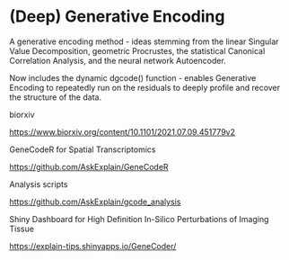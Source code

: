 # (Deep) Generative Encoding

A generative encoding method - ideas stemming from the linear Singular Value Decomposition, geometric Procrustes, the statistical Canonical Correlation Analysis, and the neural network Autoencoder.

Now includes the dynamic dgcode() function - enables Generative Encoding to repeatedly run on the residuals to deeply profile and recover the structure of the data.


biorxiv

https://www.biorxiv.org/content/10.1101/2021.07.09.451779v2


GeneCodeR for Spatial Transcriptomics

https://github.com/AskExplain/GeneCodeR

Analysis scripts

https://github.com/AskExplain/gcode_analysis


Shiny Dashboard for High Definition In-Silico Perturbations of Imaging Tissue

https://explain-tips.shinyapps.io/GeneCoder/
